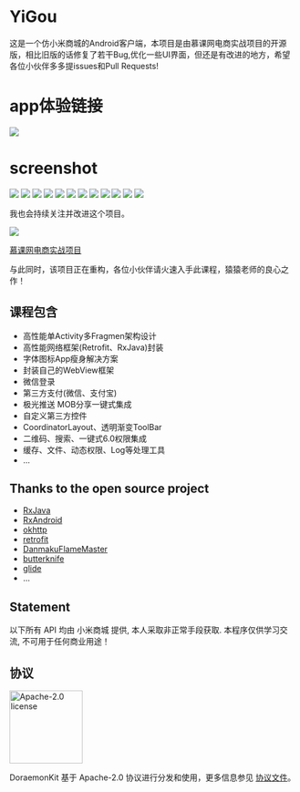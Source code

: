 # YiGou

这是一个仿小米商城的Android客户端，本项目是由慕课网电商实战项目的开源版，相比旧版的话修复了若干Bug,优化一些UI界面，但还是有改进的地方，希望各位小伙伴多多提issues和Pull Requests!

# app体验链接
<img src="picture/dowlod.png">

# screenshot
![](picture/splash.png)
![](picture/home.png)
![](picture/person.png)
![](picture/sort.png)
![](picture/shopcart.png)
![](picture/faxian.png)
![](picture/detail.png)
![](picture/fenlei.png)
![](picture/login.png)
![](picture/pinfen.png)
![](picture/sacn.png)
![](picture/search.png)

我也会持续关注并改进这个项目。

<img src="picture/mooc.png">

[慕课网电商实战项目](https://coding.imooc.com/class/116.html)

与此同时，该项目正在重构，各位小伙伴请火速入手此课程，猿猿老师的良心之作！

## 课程包含 

* 高性能单Activity多Fragmen架构设计
* 高性能网络框架(Retrofit、RxJava)封装
* 字体图标App瘦身解决方案
* 封装自己的WebView框架
* 微信登录
* 第三方支付(微信、支付宝)
* 极光推送 MOB分享一键式集成
* 自定义第三方控件
* CoordinatorLayout、透明渐变ToolBar
* 二维码、搜索、一键式6.0权限集成
* 缓存、文件、动态权限、Log等处理工具
* ...

## Thanks to the open source project

* [RxJava](https://github.com/ReactiveX/RxJava)
* [RxAndroid](https://github.com/ReactiveX/RxAndroid)
* [okhttp](https://github.com/square/okhttp)
* [retrofit](https://github.com/square/retrofit)
* [DanmakuFlameMaster](https://github.com/Bilibili/DanmakuFlameMaster)
* [butterknife](https://github.com/JakeWharton/butterknife)
* [glide](https://github.com/bumptech/glide)
* ...

## Statement
以下所有 API 均由 小米商城 提供, 本人采取非正常手段获取. 本程序仅供学习交流, 不可用于任何商业用途！

## 协议

<img alt="Apache-2.0 license" src="https://lucene.apache.org/images/mantle-power.png" width="128">

DoraemonKit 基于 Apache-2.0 协议进行分发和使用，更多信息参见 [协议文件](LICENSE)。

